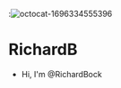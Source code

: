 :![octocat-1696334555396](https://github.com/RichardBock/RichardB/assets/146837420/7f1bf477-9a26-4891-a456-6d09a488eb76)
# RichardB
-  Hi, I'm @RichardBock
